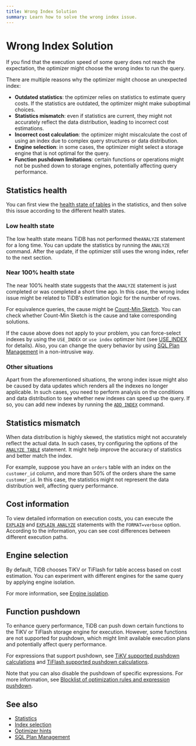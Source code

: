 ```yaml
---
title: Wrong Index Solution
summary: Learn how to solve the wrong index issue.
---
```


# Wrong Index Solution

If you find that the execution speed of some query does not reach the expectation, the optimizer might choose the wrong index to run the query.

There are multiple reasons why the optimizer might choose an unexpected index:

- **Outdated statistics**: the optimizer relies on statistics to estimate query costs. If the statistics are outdated, the optimizer might make suboptimal choices.
- **Statistics mismatch**: even if statistics are current, they might not accurately reflect the data distribution, leading to incorrect cost estimations.
- **Incorrect cost calculation**: the optimizer might miscalculate the cost of using an index due to complex query structures or data distribution.
- **Engine selection**: in some cases, the optimizer might select a storage engine that is not optimal for the query.
- **Function pushdown limitations**: certain functions or operations might not be pushed down to storage engines, potentially affecting query performance.

## Statistics health

You can first view the [health state of tables](/statistics.md#health-state-of-tables) in the statistics, and then solve this issue according to the different health states.

### Low health state

The low health state means TiDB has not performed the`ANALYZE` statement for a long time. You can update the statistics by running the `ANALYZE` command. After the update, if the optimizer still uses the wrong index, refer to the next section.

### Near 100% health state

The near 100% health state suggests that the `ANALYZE` statement is just completed or was completed a short time ago. In this case, the wrong index issue might be related to TiDB's estimation logic for the number of rows.

For equivalence queries, the cause might be [Count-Min Sketch](/statistics.md#count-min-sketch). You can check whether Count-Min Sketch is the cause and take corresponding solutions.

If the cause above does not apply to your problem, you can force-select indexes by using the `USE_INDEX` or `use index` optimzer hint (see [USE_INDEX](/optimizer-hints.md#use_indext1_name-idx1_name--idx2_name-) for details). Also, you can change the query behavior by using [SQL Plan Management](/sql-plan-management.md) in a non-intrusive way.

### Other situations

Apart from the aforementioned situations, the wrong index issue might also be caused by data updates which renders all the indexes no longer applicable. In such cases, you need to perform analysis on the conditions and data distribution to see whether new indexes can speed up the query. If so, you can add new indexes by running the [`ADD INDEX`](/sql-statements/sql-statement-add-index.md) command.

## Statistics mismatch

When data distribution is highly skewed, the statistics might not accurately reflect the actual data. In such cases, try configuring the options of the [`ANALYZE TABLE`](/sql-statements/sql-statement-analyze-table.md) statement. It might help improve the accuracy of statistics and better match the index.

For example, suppose you have an `orders` table with an index on the `customer_id` column, and more than 50% of the orders share the same `customer_id`. In this case, the statistics might not represent the data distribution well, affecting query performance.

## Cost information

To view detailed information on execution costs, you can execute the [`EXPLAIN`](/sql-statements/sql-statement-explain.md) and [`EXPLAIN ANALYZE`](/sql-statements/sql-statement-explain-analyze.md) statements with the `FORMAT=verbose` option. According to the information, you can see cost differences between different execution paths.

## Engine selection

By default, TiDB chooses TiKV or TiFlash for table access based on cost estimation. You can experiment with different engines for the same query by applying engine isolation.

For more information, see [Engine isolation](/tiflash/use-tidb-to-read-tiflash.md#engine-isolation).

## Function pushdown

To enhance query performance, TiDB can push down certain functions to the TiKV or TiFlash storage engine for execution. However, some functions are not supported for pushdown, which might limit available execution plans and potentially affect query performance.

For expressions that support pushdown, see [TiKV supported pushdown calculations](/functions-and-operators/expressions-pushed-down.md) and [TiFlash supported pushdown calculations](/tiflash/tiflash-supported-pushdown-calculations.md). 

Note that you can also disable the pushdown of specific expressions. For more information, see [Blocklist of optimization rules and expression pushdown](/blocklist-control-plan.md).

## See also

- [Statistics](/statistics.md)
- [Index selection](/choose-index.md)
- [Optimizer hints](/optimizer-hints.md)
- [SQL Plan Management](/sql-plan-management.md)